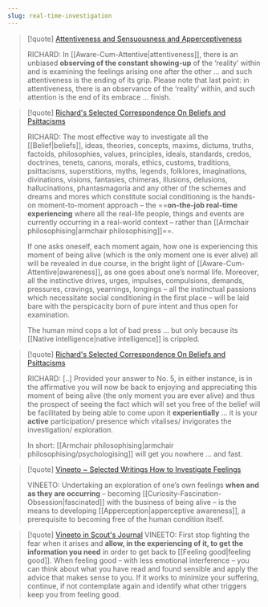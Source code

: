 ```yaml
---
slug: real-time-investigation
---
```


> [!quote] [Attentiveness and Sensuousness and Apperceptiveness](https://www.actualfreedom.com.au/richard/articles/attentivenesssensuousnessapperceptiveness.htm)
> 
> RICHARD: In [[Aware-Cum-Attentive|attentiveness]], there is an unbiased **observing of the constant showing-up** of the ‘reality’ within and is examining the feelings arising one after the other ... and such attentiveness is the ending of its grip. Please note that last point: in attentiveness, there is an observance of the ‘reality’ within, and such attention is the end of its embrace ... finish.


> [!quote] [Richard's Selected Correspondence On Beliefs and Psittacisms](https://actualfreedom.com.au/richard/selectedcorrespondence/sc-belief.htm)
>
> RICHARD: The most effective way to investigate all the [[Belief|beliefs]], ideas, theories, concepts, maxims, dictums, truths, factoids, philosophies, values, principles, ideals, standards, credos, doctrines, tenets, canons, morals, ethics, customs, traditions, psittacisms, superstitions, myths, legends, folklores, imaginations, divinations, visions, fantasies, chimeras, illusions, delusions, hallucinations, phantasmagoria and any other of the schemes and dreams and mores which constitute social conditioning is the hands-on moment-to-moment approach – the ==**on-the-job real-time experiencing** where all the real-life people, things and events are currently occurring in a real-world context – rather than [[Armchair philosophising|armchair philosophising]]==.
> 
> If one asks oneself, each moment again, how one is experiencing this moment of being alive (which is the only moment one is ever alive) all will be revealed in due course, in the bright light of [[Aware-Cum-Attentive|awareness]], as one goes about one’s normal life. Moreover, all the instinctive drives, urges, impulses, compulsions, demands, pressures, cravings, yearnings, longings – all the instinctual passions which necessitate social conditioning in the first place – will be laid bare with the perspicacity born of pure intent and thus open for examination.
> 
> The human mind cops a lot of bad press ... but only because its [[Native intelligence|native intelligence]] is crippled.


> [!quote] [Richard's Selected Correspondence On Beliefs and Psittacisms](https://actualfreedom.com.au/richard/selectedcorrespondence/sc-belief.htm)
>
> RICHARD: [..] Provided your answer to No. 5, in either instance, is in the affirmative you will now be back to enjoying and appreciating this moment of being alive (the only moment you are ever alive) and thus the prospect of seeing the fact which will set you free of the belief will be facilitated by being able to come upon it **experientially** ... it is your **active** participation/ presence which vitalises/ invigorates the investigation/ exploration.
> 
> In short: [[Armchair philosophising|armchair philosophising/psychologising]] will get you nowhere ... and fast.


> [!quote] [Vineeto ~ Selected Writings How to Investigate Feelings](https://actualfreedom.com.au/actualism/vineeto/selected-writings/investigatefeelings.htm)
> 
> VINEETO: Undertaking an exploration of one’s own feelings **when and as they are occurring** – becoming [[Curiosity-Fascination-Obsession|fascinated]] with the business of being alive – is the means to developing [[Apperception|apperceptive awareness]], a prerequisite to becoming free of the human condition itself.

> [!quote] [Vineeto in Scout's Journal](https://discuss.actualism.online/t/scout-s-journal/751/49)
> VINEETO: First stop fighting the fear when it arises and **allow, in the experiencing of it, to get the information you need** in order to get back to [[Feeling good|feeling good]]. When feeling good – with less emotional interference – you can think about what you have read and found sensible and apply the advice that makes sense to you. If it works to minimize your suffering, continue, if not contemplate again and identify what other triggers keep you from feeling good.